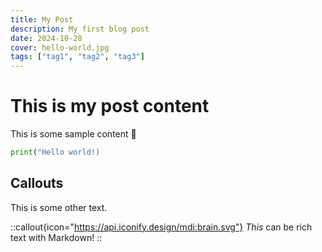 ```yaml
---
title: My Post
description: My first blog post
date: 2024-10-28
cover: hello-world.jpg
tags: ["tag1", "tag2", "tag3"]
---
```


# This is my post content

This is some sample content 🌱

```python
print("Hello world!)
```

## Callouts

This is some other text.

::callout{icon="https://api.iconify.design/mdi:brain.svg"}
_This_ can be rich text with Markdown!
::